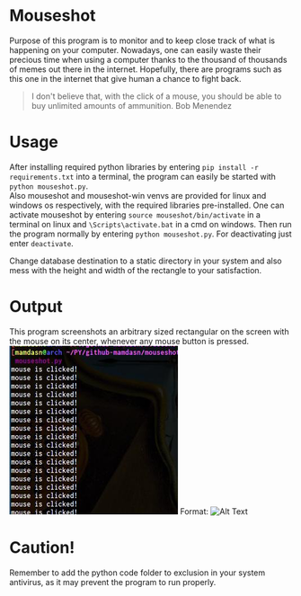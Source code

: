 # Mouseshot
Purpose of this program is to monitor and to keep close track of what is happening on your computer. Nowadays, one can easily waste their precious time when using a computer thanks to the thousand of thousands of memes out there in the internet. 
Hopefully, there are programs such as this one in the internet that give human a chance to fight back.  

> I don't believe that, with the click of a mouse, you should be able to buy unlimited amounts of ammunition. Bob Menendez  


# Usage
After installing required python libraries by entering
`pip install -r requirements.txt`
into a terminal, the program can easily be started with 
`python mouseshot.py`.  
Also mouseshot and mouseshot-win venvs are provided for linux and windows os respectively, with the required libraries pre-installed. One can activate mouseshot by entering `source mouseshot/bin/activate` in a terminal on linux and `\Scripts\activate.bat` in a cmd on windows. Then run the program normally by entering `python mouseshot.py`. For deactivating just enter `deactivate`.  

Change database destination to a static directory in your system and also mess with the height and width of the rectangle to your satisfaction.  

# Output
This program screenshots an arbitrary sized rectangular on the screen with the mouse on its center, whenever any mouse button is pressed.  
![Example image](/example-output/2021-03-26/2021-03-26_10-02-45.jpg)
Format: ![Alt Text](url)

# Caution!
Remember to add the python code folder to exclusion in your system antivirus, as it may prevent the program to run properly.
